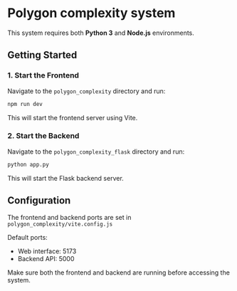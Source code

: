 # Polygon complexity system

This system requires both **Python 3** and **Node.js** environments.

##  Getting Started

### 1. Start the Frontend
Navigate to the `polygon_complexity` directory and run:
```bash
npm run dev
```
This will start the frontend server using Vite.
### 2. Start the Backend
Navigate to the `polygon_complexity_flask` directory and run:
```bash
python app.py
```
This will start the Flask backend server.
##  Configuration
The frontend and backend ports are set in `polygon_complexity/vite.config.js`

Default ports:

- Web interface: 5173
- Backend API: 5000

Make sure both the frontend and backend are running before accessing the system.


